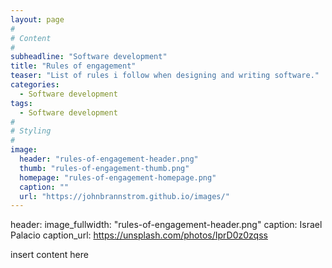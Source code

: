 ```yaml
---
layout: page
#
# Content
#
subheadline: "Software development"
title: "Rules of engagement"
teaser: "List of rules i follow when designing and writing software."
categories:
  - Software development
tags:
  - Software development
#
# Styling
#
image:
  header: "rules-of-engagement-header.png"
  thumb: "rules-of-engagement-thumb.png"
  homepage: "rules-of-engagement-homepage.png"
  caption: ""
  url: "https://johnbrannstrom.github.io/images/"
---
```


header:
    image_fullwidth: "rules-of-engagement-header.png"
    caption: Israel Palacio
    caption_url: https://unsplash.com/photos/IprD0z0zqss

insert content here


 [1]: #
 [2]: #
 [3]: #
 [4]: #
 [5]: #
 [6]: #
 [7]: #
 [8]: #
 [9]: #
 [10]: #